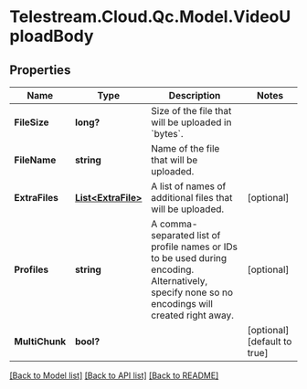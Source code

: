 # Telestream.Cloud.Qc.Model.VideoUploadBody
## Properties

Name | Type | Description | Notes
------------ | ------------- | ------------- | -------------
**FileSize** | **long?** | Size of the file that will be uploaded in &#x60;bytes&#x60;. | 
**FileName** | **string** | Name of the file that will be uploaded. | 
**ExtraFiles** | [**List&lt;ExtraFile&gt;**](ExtraFile.md) | A list of names of additional files that will be uploaded. | [optional] 
**Profiles** | **string** | A comma-separated list of profile names or IDs to be used during encoding. Alternatively, specify none so no encodings will created right away. | [optional] 
**MultiChunk** | **bool?** |  | [optional] [default to true]

[[Back to Model list]](../README.md#documentation-for-models) [[Back to API list]](../README.md#documentation-for-api-endpoints) [[Back to README]](../README.md)

